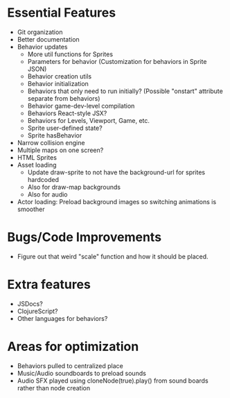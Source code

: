# Essential Features
* Git organization
* Better documentation
* Behavior updates
    * More util functions for Sprites
    * Parameters for behavior (Customization for behaviors in Sprite JSON)
    * Behavior creation utils
    * Behavior initialization
    * Behaviors that only need to run initially? (Possible "onstart" attribute separate from behaviors)
    * Behavior game-dev-level compilation
    * Behaviors React-style JSX?
    * Behaviors for Levels, Viewport, Game, etc.
    * Sprite user-defined state?
    * Sprite hasBehavior
* Narrow collision engine
* Multiple maps on one screen?
* HTML Sprites
* Asset loading
    * Update draw-sprite to not have the background-url for sprites hardcoded
    * Also for draw-map backgrounds
    * Also for audio
* Actor loading: Preload background images so switching animations is smoother

# Bugs/Code Improvements
* Figure out that weird "scale" function and how it should be placed.

# Extra features
* JSDocs?
* ClojureScript?
* Other languages for behaviors?

# Areas for optimization
* Behaviors pulled to centralized place
* Music/Audio soundboards to preload sounds 
* Audio SFX played using cloneNode(true).play() from sound boards rather than node creation